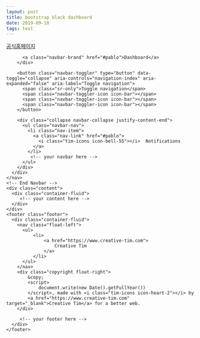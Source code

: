 ```yaml
---
layout: post
title: bootstrap black dashboard
date: 2019-09-10
tags: test
---
```


[공식홈페이지](https://www.creative-tim.com/product/black-dashboard)

<!-- CSS Files -->
<link href="https://demos.creative-tim.com/black-dashboard/assets/css/black-dashboard.min.css?v=1.0.0" rel="stylesheet" />

<!--     Fonts and icons     -->
<link href="https://fonts.googleapis.com/css?family=Poppins:200,300,400,600,700,800" rel="stylesheet">
<link href="https://use.fontawesome.com/releases/v5.0.6/css/all.css" rel="stylesheet">

<div class="wrapper ">
  <div class="sidebar" data-color="purple" data-background-color="white">
    <!--
      Tip 1: You can change the color of the sidebar using: data-color="purple | azure | green | orange | danger"

      Tip 2: you can also add an image using data-image tag
  -->
    <div class="logo">
      <a href="http://www.creative-tim.com" class="simple-text logo-mini">
        CT
      </a>

      <a href="http://www.creative-tim.com" class="simple-text logo-normal">
       Creative Tim
      </a>
    </div>

    <div class="sidebar-wrapper">
      <ul class="nav">
        <li class="nav-item active  ">
            <a class="nav-link" href="#0">
                <i class="tim-icons icon-chart-pie-36"></i>
                <p>Dashboard</p>
            </a>
        </li>

         <!-- your sidebar here -->
      </ul>
    </div>
  </div>
  <div class="main-panel">
    <!-- Navbar -->
    <nav class="navbar navbar-expand-lg navbar-transparent navbar-absolute fixed-top ">
      <div class="container-fluid">
        <div class="navbar-wrapper">

          <a class="navbar-brand" href="#pablo">Dashboard</a>
        </div>

        <button class="navbar-toggler" type="button" data-toggle="collapse" aria-controls="navigation-index" aria-expanded="false" aria-label="Toggle navigation">
          <span class="sr-only">Toggle navigation</span>
          <span class="navbar-toggler-icon icon-bar"></span>
          <span class="navbar-toggler-icon icon-bar"></span>
          <span class="navbar-toggler-icon icon-bar"></span>
        </button>

        <div class="collapse navbar-collapse justify-content-end">
          <ul class="navbar-nav">
            <li class="nav-item">
              <a class="nav-link" href="#pablo">
                <i class="tim-icons icon-bell-55"></i>  Notifications
              </a>
            </li>
             <!-- your navbar here -->
          </ul>
        </div>
      </div>
    </nav>
    <!-- End Navbar -->
    <div class="content">
      <div class="container-fluid">
         <!-- your content here -->
      </div>
    </div>
    <footer class="footer">
      <div class="container-fluid">
        <nav class="float-left">
          <ul>
              <li>
                  <a href="https://www.creative-tim.com">
                      Creative Tim
                  </a>
              </li>
          </ul>
        </nav>
        <div class="copyright float-right">
            &copy;
            <script>
                document.write(new Date().getFullYear())
            </script>, made with <i class="tim-icons icon-heart-2"></i> by
            <a href="https://www.creative-tim.com" target="_blank">Creative Tim</a> for a better web.
        </div>

         <!-- your footer here -->
      </div>
    </footer>
  </div>
</div>

<!--   Core JS Files   -->
<script src="https://demos.creative-tim.com/black-dashboard/assets/js/core/jquery.min.js" type="text/javascript"></script>
<script src="https://demos.creative-tim.com/black-dashboard/assets/js/core/popper.min.js" type="text/javascript"></script>
<script src="https://demos.creative-tim.com/black-dashboard/assets/js/core/bootstrap.min.js" type="text/javascript"></script>
<script src="https://demos.creative-tim.com/black-dashboard/assets/js/plugins/perfect-scrollbar.jquery.min.js"></script>
<!--  Google Maps Plugin    -->
<script src="https://maps.googleapis.com/maps/api/js?key=YOUR_KEY_HERE"></script>
<!-- Chartist JS -->
<script src="https://demos.creative-tim.com/black-dashboard/assets/js/plugins/chartjs.min.js"></script>
<!--  Notifications Plugin    -->
<script src="https://demos.creative-tim.com/black-dashboard/assets/js/plugins/bootstrap-notify.js"></script>
<!-- Control Center for Material Dashboard: parallax effects, scripts for the example pages etc -->
<script src="https://demos.creative-tim.com/black-dashboard/assets/js/black-dashboard.js?v=1.0.0" type="text/javascript"></script>
